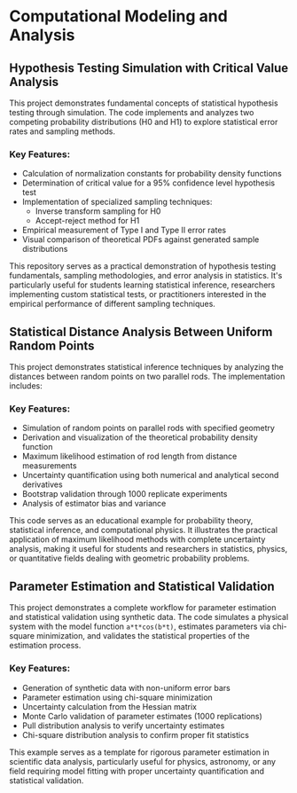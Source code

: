 # Computational Modeling and Analysis
## Hypothesis Testing Simulation with Critical Value Analysis

This project demonstrates fundamental concepts of statistical hypothesis testing through simulation. The code implements and analyzes two competing probability distributions (H0 and H1) to explore statistical error rates and sampling methods.

### Key Features:
- Calculation of normalization constants for probability density functions
- Determination of critical value for a 95% confidence level hypothesis test
- Implementation of specialized sampling techniques:
  - Inverse transform sampling for H0
  - Accept-reject method for H1
- Empirical measurement of Type I and Type II error rates
- Visual comparison of theoretical PDFs against generated sample distributions

This repository serves as a practical demonstration of hypothesis testing fundamentals, sampling methodologies, and error analysis in statistics. It's particularly useful for students learning statistical inference, researchers implementing custom statistical tests, or practitioners interested in the empirical performance of different sampling techniques.

## Statistical Distance Analysis Between Uniform Random Points

This project demonstrates statistical inference techniques by analyzing the distances between random points on two parallel rods. The implementation includes:

### Key Features:
- Simulation of random points on parallel rods with specified geometry
- Derivation and visualization of the theoretical probability density function
- Maximum likelihood estimation of rod length from distance measurements
- Uncertainty quantification using both numerical and analytical second derivatives
- Bootstrap validation through 1000 replicate experiments
- Analysis of estimator bias and variance

This code serves as an educational example for probability theory, statistical inference, and computational physics. It illustrates the practical application of maximum likelihood methods with complete uncertainty analysis, making it useful for students and researchers in statistics, physics, or quantitative fields dealing with geometric probability problems.

## Parameter Estimation and Statistical Validation

This project demonstrates a complete workflow for parameter estimation and statistical validation using synthetic data. The code simulates a physical system with the model function `a*t*cos(b*t)`, estimates parameters via chi-square minimization, and validates the statistical properties of the estimation process.

### Key Features:
- Generation of synthetic data with non-uniform error bars
- Parameter estimation using chi-square minimization
- Uncertainty calculation from the Hessian matrix
- Monte Carlo validation of parameter estimates (1000 replications)
- Pull distribution analysis to verify uncertainty estimates
- Chi-square distribution analysis to confirm proper fit statistics

This example serves as a template for rigorous parameter estimation in scientific data analysis, particularly useful for physics, astronomy, or any field requiring model fitting with proper uncertainty quantification and statistical validation.
